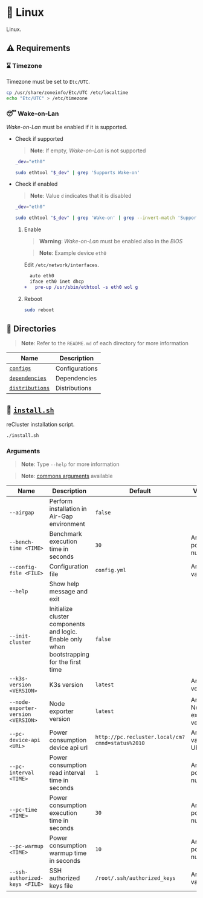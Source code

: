 # :penguin: Linux

Linux.

## :warning: Requirements

### :hourglass: Timezone

Timezone must be set to `Etc/UTC`.

```sh
cp /usr/share/zoneinfo/Etc/UTC /etc/localtime
echo "Etc/UTC" > /etc/timezone
```

### :sleeping: Wake-on-Lan

_Wake-on-Lan_ must be enabled if it is supported.

- Check if supported

  > **Note**: If empty, _Wake-on-Lan_ is not supported

  ```sh
  _dev="eth0"
  
  sudo ethtool "$_dev" | grep 'Supports Wake-on'
  ```

- Check if enabled

  > **Note**: Value `d` indicates that it is disabled

  ```sh
  _dev="eth0"
  
  sudo ethtool "$_dev" | grep 'Wake-on' | grep --invert-match 'Supports Wake-on'
  ```

  1. Enable

     > **Warning**: _Wake-on-Lan_ must be enabled also in the _BIOS_

     > **Note**: Example device `eth0`

     Edit `/etc/network/interfaces`.

     ```diff
       auto eth0
       iface eth0 inet dhcp
     +   pre-up /usr/sbin/ethtool -s eth0 wol g
     ```

  2. Reboot

     ```sh
     sudo reboot
     ```

## :file_folder: Directories

> **Note**: Refer to the `README.md` of each directory for more information

| **Name**                            | **Description** |
| ----------------------------------- | --------------- |
| [`configs`](./configs/)             | Configurations  |
| [`dependencies`](./dependencies/)   | Dependencies    |
| [`distributions`](./distributions/) | Distributions   |

## :bookmark_tabs: [`install.sh`](./install.sh)

reCluster installation script.

```sh
./install.sh
```

### Arguments

> **Note**: Type `--help` for more information

> **Note**: [commons arguments](../scripts/README.md#arguments-2) available

| **Name**                            | **Description**                                                                            | **Default**                                     | **Values**                |
| ----------------------------------- | ------------------------------------------------------------------------------------------ | ----------------------------------------------- | ------------------------- |
| `--airgap`                          | Perform installation in Air-Gap environment                                                | `false`                                         |
| `--bench-time <TIME>`               | Benchmark execution time in seconds                                                        | `30`                                            | Any positive number       |
| `--config-file <FILE>`              | Configuration file                                                                         | `config.yml`                                    | Any valid file            |
| `--help`                            | Show help message and exit                                                                 |
| `--init-cluster`                    | Initialize cluster components and logic. Enable only when bootstrapping for the first time | `false`                                         |
| `--k3s-version <VERSION>`           | K3s version                                                                                | `latest`                                        | Any K3s version           |
| `--node-exporter-version <VERSION>` | Node exporter version                                                                      | `latest`                                        | Any Node exporter version |
| `--pc-device-api <URL>`             | Power consumption device api url                                                           | `http://pc.recluster.local/cm?cmnd=status%2010` | Any valid URL             |
| `--pc-interval <TIME>`              | Power consumption read interval time in seconds                                            | `1`                                             | Any positive number       |
| `--pc-time <TIME>`                  | Power consumption execution time in seconds                                                | `30`                                            | Any positive number       |
| `--pc-warmup <TIME>`                | Power consumption warmup time in seconds                                                   | `10`                                            | Any positive number       |
| `--ssh-authorized-keys <FILE>`      | SSH authorized keys file                                                                   | `/root/.ssh/authorized_keys`                    | Any valid file            |
